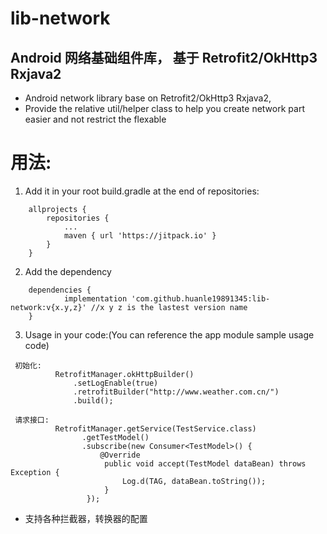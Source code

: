 # lib-network
## Android 网络基础组件库， 基于 Retrofit2/OkHttp3 Rxjava2
-  Android network library base on Retrofit2/OkHttp3 Rxjava2,
-  Provide the relative util/helper class to help you create network part easier and not restrict the flexable



# 用法:  

1. Add it in your root build.gradle at the end of repositories:
```
	allprojects {
		repositories {
			...
			maven { url 'https://jitpack.io' }
		}
	}
```

2. Add the dependency
```
	dependencies {
	        implementation 'com.github.huanle19891345:lib-network:v{x.y,z}' //x y z is the lastest version name
	}

```

3. Usage in your code:(You can reference the app module sample usage code)
```
 初始化:
          RetrofitManager.okHttpBuilder()  
              .setLogEnable(true)  
              .retrofitBuilder("http://www.weather.com.cn/")  
              .build(); 
```


```
 请求接口:
          RetrofitManager.getService(TestService.class)  
                .getTestModel()  
                .subscribe(new Consumer<TestModel>() {  
                    @Override  
                     public void accept(TestModel dataBean) throws Exception {  
                         Log.d(TAG, dataBean.toString());  
                     }  
                 });  
```

- 支持各种拦截器，转换器的配置
